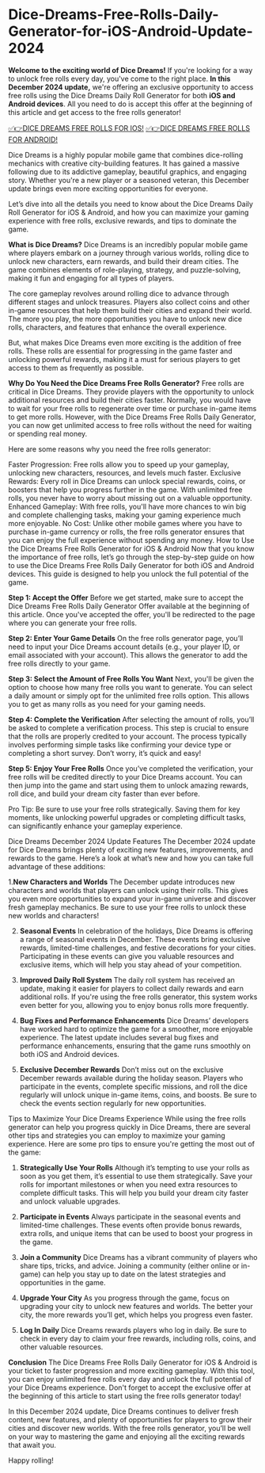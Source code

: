 # Dice-Dreams-Free-Rolls-Daily-Generator-for-iOS-Android-Update-2024
**Welcome to the exciting world of Dice Dreams!** If you're looking for a way to unlock free rolls every day, you've come to the right place. **In this December 2024 update,** we're offering an exclusive opportunity to access free rolls using the Dice Dreams Daily Roll Generator for both **iOS and Android devices**. All you need to do is accept this offer at the beginning of this article and get access to the free rolls generator!

[✅👉DICE DREAMS FREE ROLLS FOR IOS!](https://zades.xyz/offer%20dice%20dream/)
[✅👉DICE DREAMS FREE ROLLS FOR ANDROID!](https://zades.xyz/offer%20dice%20dream/)

Dice Dreams is a highly popular mobile game that combines dice-rolling mechanics with creative city-building features. It has gained a massive following due to its addictive gameplay, beautiful graphics, and engaging story. Whether you're a new player or a seasoned veteran, this December update brings even more exciting opportunities for everyone.

Let’s dive into all the details you need to know about the Dice Dreams Daily Roll Generator for iOS & Android, and how you can maximize your gaming experience with free rolls, exclusive rewards, and tips to dominate the game.

**What is Dice Dreams?**
Dice Dreams is an incredibly popular mobile game where players embark on a journey through various worlds, rolling dice to unlock new characters, earn rewards, and build their dream cities. The game combines elements of role-playing, strategy, and puzzle-solving, making it fun and engaging for all types of players.

The core gameplay revolves around rolling dice to advance through different stages and unlock treasures. Players also collect coins and other in-game resources that help them build their cities and expand their world. The more you play, the more opportunities you have to unlock new dice rolls, characters, and features that enhance the overall experience.

But, what makes Dice Dreams even more exciting is the addition of free rolls. These rolls are essential for progressing in the game faster and unlocking powerful rewards, making it a must for serious players to get access to them as frequently as possible.

**Why Do You Need the Dice Dreams Free Rolls Generator?**
Free rolls are critical in Dice Dreams. They provide players with the opportunity to unlock additional resources and build their cities faster. Normally, you would have to wait for your free rolls to regenerate over time or purchase in-game items to get more rolls. However, with the Dice Dreams Free Rolls Daily Generator, you can now get unlimited access to free rolls without the need for waiting or spending real money.

Here are some reasons why you need the free rolls generator:

Faster Progression: Free rolls allow you to speed up your gameplay, unlocking new characters, resources, and levels much faster.
Exclusive Rewards: Every roll in Dice Dreams can unlock special rewards, coins, or boosters that help you progress further in the game. With unlimited free rolls, you never have to worry about missing out on a valuable opportunity.
Enhanced Gameplay: With free rolls, you'll have more chances to win big and complete challenging tasks, making your gaming experience much more enjoyable.
No Cost: Unlike other mobile games where you have to purchase in-game currency or rolls, the free rolls generator ensures that you can enjoy the full experience without spending any money.
How to Use the Dice Dreams Free Rolls Generator for iOS & Android
Now that you know the importance of free rolls, let’s go through the step-by-step guide on how to use the Dice Dreams Free Rolls Daily Generator for both iOS and Android devices. This guide is designed to help you unlock the full potential of the game.

**Step 1: Accept the Offer**
Before we get started, make sure to accept the Dice Dreams Free Rolls Daily Generator Offer available at the beginning of this article. Once you've accepted the offer, you'll be redirected to the page where you can generate your free rolls.

**Step 2: Enter Your Game Details**
On the free rolls generator page, you’ll need to input your Dice Dreams account details (e.g., your player ID, or email associated with your account). This allows the generator to add the free rolls directly to your game.

**Step 3: Select the Amount of Free Rolls You Want**
Next, you'll be given the option to choose how many free rolls you want to generate. You can select a daily amount or simply opt for the unlimited free rolls option. This allows you to get as many rolls as you need for your gaming needs.

**Step 4: Complete the Verification**
After selecting the amount of rolls, you’ll be asked to complete a verification process. This step is crucial to ensure that the rolls are properly credited to your account. The process typically involves performing simple tasks like confirming your device type or completing a short survey. Don’t worry, it’s quick and easy!

**Step 5: Enjoy Your Free Rolls**
Once you’ve completed the verification, your free rolls will be credited directly to your Dice Dreams account. You can then jump into the game and start using them to unlock amazing rewards, roll dice, and build your dream city faster than ever before.

Pro Tip: Be sure to use your free rolls strategically. Saving them for key moments, like unlocking powerful upgrades or completing difficult tasks, can significantly enhance your gameplay experience.

Dice Dreams December 2024 Update Features
The December 2024 update for Dice Dreams brings plenty of exciting new features, improvements, and rewards to the game. Here’s a look at what’s new and how you can take full advantage of these additions:

1.**New Characters and Worlds**
The December update introduces new characters and worlds that players can unlock using their rolls. This gives you even more opportunities to expand your in-game universe and discover fresh gameplay mechanics. Be sure to use your free rolls to unlock these new worlds and characters!

2. **Seasonal Events**
In celebration of the holidays, Dice Dreams is offering a range of seasonal events in December. These events bring exclusive rewards, limited-time challenges, and festive decorations for your cities. Participating in these events can give you valuable resources and exclusive items, which will help you stay ahead of your competition.

3. **Improved Daily Roll System**
The daily roll system has received an update, making it easier for players to collect daily rewards and earn additional rolls. If you're using the free rolls generator, this system works even better for you, allowing you to enjoy bonus rolls more frequently.

4. **Bug Fixes and Performance Enhancements**
Dice Dreams’ developers have worked hard to optimize the game for a smoother, more enjoyable experience. The latest update includes several bug fixes and performance enhancements, ensuring that the game runs smoothly on both iOS and Android devices.

5. **Exclusive December Rewards**
Don’t miss out on the exclusive December rewards available during the holiday season. Players who participate in the events, complete specific missions, and roll the dice regularly will unlock unique in-game items, coins, and boosts. Be sure to check the events section regularly for new opportunities.

Tips to Maximize Your Dice Dreams Experience
While using the free rolls generator can help you progress quickly in Dice Dreams, there are several other tips and strategies you can employ to maximize your gaming experience. Here are some pro tips to ensure you're getting the most out of the game:

1. **Strategically Use Your Rolls**
Although it’s tempting to use your rolls as soon as you get them, it’s essential to use them strategically. Save your rolls for important milestones or when you need extra resources to complete difficult tasks. This will help you build your dream city faster and unlock valuable upgrades.

2. **Participate in Events**
Always participate in the seasonal events and limited-time challenges. These events often provide bonus rewards, extra rolls, and unique items that can be used to boost your progress in the game.

3. **Join a Community**
Dice Dreams has a vibrant community of players who share tips, tricks, and advice. Joining a community (either online or in-game) can help you stay up to date on the latest strategies and opportunities in the game.

4. **Upgrade Your City**
As you progress through the game, focus on upgrading your city to unlock new features and worlds. The better your city, the more rewards you’ll get, which helps you progress even faster.

5. **Log In Daily**
Dice Dreams rewards players who log in daily. Be sure to check in every day to claim your free rewards, including rolls, coins, and other valuable resources.

**Conclusion**
The Dice Dreams Free Rolls Daily Generator for iOS & Android is your ticket to faster progression and more exciting gameplay. With this tool, you can enjoy unlimited free rolls every day and unlock the full potential of your Dice Dreams experience. Don't forget to accept the exclusive offer at the beginning of this article to start using the free rolls generator today!

In this December 2024 update, Dice Dreams continues to deliver fresh content, new features, and plenty of opportunities for players to grow their cities and discover new worlds. With the free rolls generator, you’ll be well on your way to mastering the game and enjoying all the exciting rewards that await you.

Happy rolling!
